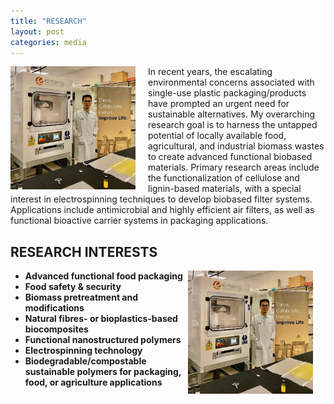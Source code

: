 ```yaml
---
title: "RESEARCH"
layout: post
categories: media
---
```


<div>
    <img align="left" width="200" src="/File/Nanospi.jpg" style="margin-right: 20px;">
</div>

In recent years, the escalating environmental concerns associated with single-use plastic packaging/products have prompted an urgent need for sustainable alternatives. My overarching research goal is to harness the untapped potential of locally available food, agricultural, and industrial biomass wastes to create advanced functional biobased materials. Primary research areas include the functionalization of cellulose and lignin-based materials, with a special interest in electrospinning techniques to develop biobased filter systems. Applications include antimicrobial and highly efficient air filters, as well as functional bioactive carrier systems in packaging applications.

## RESEARCH INTERESTS

<div>
    <img align="right" width="200" src="/File/Nanospi.jpg" style="margin-right: 20px;">
</div>

- **Advanced functional food packaging**
- **Food safety & security**
- **Biomass pretreatment and modifications**
- **Natural fibres- or bioplastics-based biocomposites**
- **Functional nanostructured polymers**
- **Electrospinning technology**
- **Biodegradable/compostable sustainable polymers for packaging, food, or agriculture applications**
